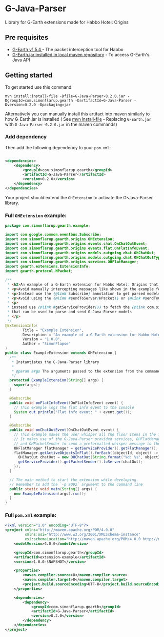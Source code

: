 # G-Java-Parser

Library for G-Earth extensions made for Habbo Hotel: Origins

## Pre requisites

- [G-Earth v1.5.4 ](https://github.com/UnfamiliarLegacy/G-Earth/) - The packet interception tool for Habbo
- [G-Earth.jar installed in local maven repository](https://github.com/sirjonasxx/G-ExtensionStore/wiki/Native-Extension#setting-up-your-maven-environment) -
  To access G-Earth's Java API

## Getting started

To get started use this command:

```
mvn install:install-file -Dfile=G-Java-Parser-0.2.0.jar -DgroupId=com.simonflarup.gearth -DartifactId=G-Java-Parser -Dversion=0.2.0 -Dpackaging=jar
```

Alternatively you can manually install this artifact into maven similarly to how G-Earth.jar is installed (
See [mvn install-file](https://github.com/sirjonasxx/G-ExtensionStore/wiki/Native-Extension#setting-up-your-maven-environment) -
Replacing `G-Earth.jar` with `G-Java-Parser-0.2.0.jar` in the maven commands)

### Add dependency

Then add the following dependency to your `pom.xml`:

```xml

<dependencies>
    <dependency>
        <groupId>com.simonflarup.gearth</groupId>
        <artifactId>G-Java-Parser</artifactId>
        <version>0.2.0</version>
    </dependency>
</dependencies>
```

Your project should extend the `OHExtension` to activate the G-Java-Parser library.

### Full `OHExtension` example:

```java
package com.simonflarup.gearth.example;

import com.google.common.eventbus.Subscribe;
import com.simonflarup.gearth.origins.OHExtension;
import com.simonflarup.gearth.origins.events.chat.OnChatOutEvent;
import com.simonflarup.gearth.origins.events.flat.OnFlatInfoEvent;
import com.simonflarup.gearth.origins.models.outgoing.chat.OHChatOut;
import com.simonflarup.gearth.origins.models.outgoing.chat.OHChatOutType;
import com.simonflarup.gearth.origins.services.OHFlatManager;
import gearth.extensions.ExtensionInfo;
import gearth.protocol.HPacket;

/**
 * <h2>An example of a G-Earth extension for Habbo Hotel: Origins that uses the G-Java-Parser library</h2>
 * <p>Avoid manually intercepting messages like shown in the example for a regular G-Earth Extension</p>
 * <p>Instead use the {@link Subscribe} annotation to get parsed models from the G-Java-Parser library ready to use</p>
 * <p>Avoid using the {@link #sendToServer(HPacket)} or {@link #sendToClient(HPacket)} messages.
 * <p>
 * instead use {@link #getServiceProvider()} to fetch the {@link com.simonflarup.gearth.origins.services.OHPacketSender}
 * that can be used to parse and send G-Java-Parser models
 * </p>
 */
@ExtensionInfo(
        Title = "Example Extension",
        Description = "An example of a G-Earth extension for Habbo Hotel: Origins that uses the G-Java-Parser library",
        Version = "1.0.0",
        Author = "SimonFlapse"
)
public class ExampleExtension extends OHExtension {
  /**
   * Instantiates the G-Java-Parser library
   *
   * @param args The arguments passed to the extension from the command line
   */
  protected ExampleExtension(String[] args) {
    super(args);
  }

  @Subscribe
  public void onFlatInfoEvent(OnFlatInfoEvent event) {
    // This example logs the flat info event to the console
    System.out.println("Flat info event: " + event.get());
  }

  @Subscribe
  public void onChatOutEvent(OnChatOutEvent event) {
    // This example makes the user whisper all the floor items in the flat whenever they send any chat message
    // It makes use of the G-Java-Parser provided services, OHFlatManager to fetch all the floor items in the room
    // and OHPacketSender to send a preformatted whisper message to the server
    OHFlatManager flatManager = getServiceProvider().getFlatManager();
    flatManager.getActiveObjectsInFlat().forEach((objectId, object) -> {
      OHChatOut chatOut = new OHChatOut(String.format("%d: %s", objectId, object.toString()), OHChatOutType.WHISPER);
      getServiceProvider().getPacketSender().toServer(chatOut);
    });
  }

  // The main method to start the extension while developing.
  // Remember to add the `-p 9092` argument to the command line
  public static void main(String[] args) {
    new ExampleExtension(args).run();
  }
}
```

### Full `pom.xml` example:

```xml
<?xml version="1.0" encoding="UTF-8"?>
<project xmlns="http://maven.apache.org/POM/4.0.0"
         xmlns:xsi="http://www.w3.org/2001/XMLSchema-instance"
         xsi:schemaLocation="http://maven.apache.org/POM/4.0.0 http://maven.apache.org/xsd/maven-4.0.0.xsd">
    <modelVersion>4.0.0</modelVersion>

    <groupId>com.simonflarup.gearth</groupId>
    <artifactId>extension-example</artifactId>
    <version>1.0.0-SNAPSHOT</version>

    <properties>
        <maven.compiler.source>8</maven.compiler.source>
        <maven.compiler.target>8</maven.compiler.target>
        <project.build.sourceEncoding>UTF-8</project.build.sourceEncoding>
    </properties>

    <dependencies>
        <dependency>
            <groupId>com.simonflarup.gearth</groupId>
            <artifactId>G-Java-Parser</artifactId>
            <version>0.2.0</version>
        </dependency>
    </dependencies>
</project>
```